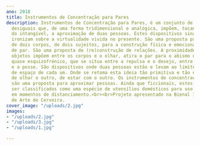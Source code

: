 ```yaml
---
ano: 2018
title: Instrumentos de Concentração para Pares
description: Instrumentos de Concentração para Pares, é um conjunto de dispositivos
  desiguais que, de uma forma tridimensional e analógica, impõem, tocando o limite
  do intangível, a aproximação de duas pessoas. Estes dispositivos sinalizam e
  ironizam sobre a virtualidade vivida no presente. São uma proposta para a aproximação
  de dois corpos, de dois sujeitos, para a construção física e emocional da ideia
  de par. São uma proposta de (re)construção de relações. A proximidade que estes
  objetos impõem entre os corpos e o olhar, atira o par para o abismo dicotómico,
  quase esquizofrénico, que se situa entre a repulsa e o desejo, entre a entrega
  e a posse. São dispositivos onde duas pessoas estão e levam ao limite o mapa referencial
  de espaço de cada um. Onde se retoma esta ideia tão primitiva e tão essencial
  de olhar o outro, de estar com o outro. Os instrumentos de concentração para pares
  são uma proposta para aproximar pessoas. Ainda que ficcionais, estes objectos poderiam
  ser classificados como uma espécie de utensílios domésticos para uso terapêutico
  em momentos de distanciamento.<br><br>Projeto apresentado na Bienal Internacional
  de Arte de Cerveira.
cover_image: "/uploads/2.jpg"
images:
- "/uploads/2.jpg"
- "/uploads/3.jpg"
- "/uploads/1.jpg"

---
```

